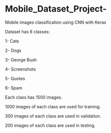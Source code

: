 # Mobile_Dataset_Project-
Mobile images classification using CNN with Keras 

Dataset has 6 classes:

1- Cats  

2- Dogs

3- George Bush 

4- Screenshots

5- Quotes

6- Spam 

Each class has 1500 images.

1000 images of each class are used for training.

300 images of each class are used in validation. 

200 images of each class are used in testing.
